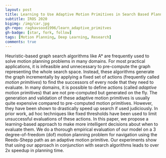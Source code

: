 ```yaml
---
layout: post
title: Learning to Use Adaptive Motion Primitives in Search Based Planning for Navigation
subtitle: IROS 2020
bigimg: /img/car.jpg
gh-repo: raghavsood1996/learn_adaptive_primitves
gh-badge: [star, fork, follow]
tags: [Motion Planning, Deep Learning, Research]
comments: true
---
```


Heuristic-based graph search algorithms like A* are frequently used to solve motion planning problems in many domains. For most practical applications, it is infeasible and unnecessary to pre-compute the graph representing the whole search space. Instead, these algorithms generate the graph incrementally by applying a fixed set of actions (frequently called *motion primitives*) to find the successors of every node that they need to evaluate. In many domains, it is possible to define actions (called *adaptive* motion primitives) that are not pre-computed but generated on the fly. The generation and validation of these adaptive motion primitives is usually quite expensive compared to pre-computed motion primitives. However, they have been shown to drastically speed up search if used judiciously. In prior work, ad hoc techniques like fixed thresholds have been used to limit unsuccessful evaluations of these actions. In this paper, we propose a learning-based approach to make more intelligent decisions about when to evaluate them. We do a thorough empirical evaluation of our model on a 3 degree-of-freedom (dof) motion planning problem for navigation using the Reeds-Shepp path as an adaptive motion primitive. Our experiments show that using our approach in conjunction with search algorithms leads to over 2x speedup in planning time.
